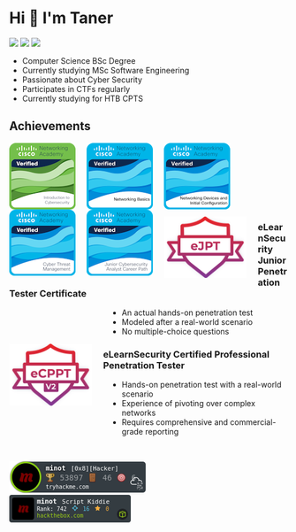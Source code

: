 # Hi 👋 I'm Taner

<a href="https://www.linkedin.com/in/tanerdincer/"><img src="https://img.shields.io/badge/linkedin-white?style=for-the-badge&logo=linkedin&logoColor=blue" /></a>
<a href="mailto:dincer.taner123@gmail.com"><img src="https://img.shields.io/badge/email-white?style=for-the-badge&logo=gmail&logoColor=red" /></a>
<a href="https://tanerdincer.com"><img src="https://img.shields.io/badge/personal_website-white?style=for-the-badge&logo=html5" /></a>


- Computer Science BSc Degree
- Currently studying MSc Software Engineering
- Passionate about Cyber Security
- Participates in CTFs regularly
- Currently studying for HTB CPTS

## Achievements

<a href="https://www.credly.com/badges/cdc114ca-0ea4-4ef3-9822-bc7f52cb8993/public_url"><img src="https://raw.githubusercontent.com/Minot1/Minot1/master/assets/cisco_intro_to_cyber.png" align="left" style="margin-right: 20px" /></a>


<a href="https://www.credly.com/badges/0a0b8a88-6f78-4d80-bdfc-f81970fba27e/public_url"><img src="https://raw.githubusercontent.com/Minot1/Minot1/master/assets/cisco_networking_basics.png" align="left" style="margin-right: 20px" /></a>

<a href="https://www.credly.com/badges/ec7b297f-1f51-4104-8572-f5044bd19ba4/public_url"><img src="https://raw.githubusercontent.com/Minot1/Minot1/master/assets/cisco_networking_devices_and_config.png" align="left" style="margin-right: 20px" /></a>

<a href="https://www.credly.com/badges/3490071a-f0aa-43b4-ac6e-2eb1167e50de/public_url"><img src="https://raw.githubusercontent.com/Minot1/Minot1/master/assets/cyber-threat-management.png" align="left" style="margin-right: 20px" /></a>

<a href="https://www.credly.com/badges/13ecbf33-75c0-4582-963a-7a15149d6d00/public_url"><img src="https://raw.githubusercontent.com/Minot1/Minot1/master/assets/junior-cybersecurity-analyst-career-path.1.png" align="left" style="margin-right: 20px" /></a>

<br>
<br>
<br>
<br>
<br>
<br>
<br>


<a href="https://raw.githubusercontent.com/Minot1/Minot1/master/assets/eJPT_cert.png" target="_blank"><img align="left" src="https://raw.githubusercontent.com/Minot1/Minot1/master/assets/eJPT.png" alt="eJPT" style="width: 150px; object-fit: contain; margin-right: 20px" /></a>

<h3>eLearnSecurity Junior Penetration Tester Certificate</h3>

<ul style="margin-left: 180px">
            <li>An actual hands-on penetration test</li>
            <li>Modeled after a real-world scenario</li>
            <li>No multiple-choice questions</li>
        </ul>


<a href="https://raw.githubusercontent.com/Minot1/Minot1/master/assets/eCPPT_cert.png" target="_blank"><img align="left" src="https://raw.githubusercontent.com/Minot1/Minot1/master/assets/eCPPTv2.png" alt="eCPPT" style="width: 150px; object-fit: contain; margin-right: 20px" /></a>

<h3>eLearnSecurity Certified Professional Penetration Tester</h3>

<ul style="margin-left: 180px">
            <li>Hands-on penetration test with a real-world scenario</li>
            <li>Experience of pivoting over complex networks</li>
            <li>Requires comprehensive and commercial-grade reporting</li>
        </ul>

<br>

[![Minot](https://raw.githubusercontent.com/Minot1/Minot1/master/assets/tryhackme.png)](https://tryhackme.com/p/minot) &nbsp;&nbsp;&nbsp;&nbsp;&nbsp;&nbsp;&nbsp;&nbsp;&nbsp;&nbsp;&nbsp;&nbsp;&nbsp;
[![Minot](https://raw.githubusercontent.com/Minot1/Minot1/master/assets/hackthebox.png)](https://app.hackthebox.com/profile/469019)


